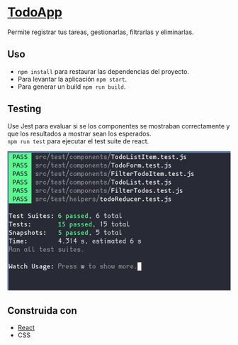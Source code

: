 # [TodoApp](https://todoapp75.netlify.app/)
Permite registrar tus tareas, gestionarlas, filtrarlas y eliminarlas. 


## Uso 
- `npm install` para restaurar las dependencias del proyecto.  
- Para levantar la aplicación `npm start`.  
- Para generar un build `npm run build`.

## Testing 
Use Jest para evaluar si se los componentes se mostraban correctamente y que los 
resultados a mostrar sean los esperados.  
`npm run test` para ejecutar el test suite de react.

![Screenshot](testing.png)

## Construida con
- [React](https://es.reactjs.org/)
- CSS  

